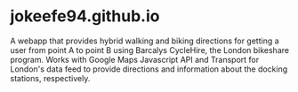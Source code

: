 jokeefe94.github.io
===================
A webapp that provides hybrid walking and biking directions for getting a user from point A to point B using Barcalys CycleHire, the London bikeshare program.
Works with Google Maps Javascript API and Transport for London's data feed to provide directions and information about the docking stations, respectively.